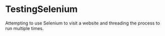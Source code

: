 # TestingSelenium

Attempting to use Selenium to visit a website and threading the process to run multiple times.
